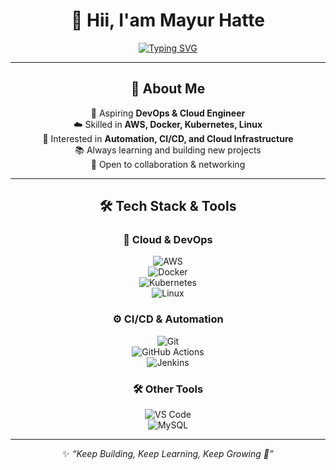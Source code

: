 <div align="center">

# 👋 Hii, I'am  Mayur Hatte
  
<!-- Typing SVG Header -->
[![Typing SVG](https://readme-typing-svg.herokuapp.com?font=Fira+Code&pause=1000&color=2E9EF7&center=true&vCenter=true&width=600&lines=👋+Hi+I'm+Mayur+Hatte;🚀+Aspiring+DevOps+%26+Cloud+Engineer;💻+AWS+%7C+Docker+%7C+Kubernetes+%7C+Linux;⚡+Passionate+About+Automation+%26+Cloud;📚+Always+Learning+%26+Improving;🤝+Let’s+Connect+%26+Grow+Together)](https://git.io/typing-svg)

---

## 🌟 About Me  
🎯 Aspiring **DevOps & Cloud Engineer**  
☁️ Skilled in **AWS, Docker, Kubernetes, Linux**  
🔧 Interested in **Automation, CI/CD, and Cloud Infrastructure**  
📚 Always learning and building new projects  
🤝 Open to collaboration & networking  

---

## 🛠️ Tech Stack & Tools  

### 🚀 Cloud & DevOps  
![AWS](https://img.shields.io/badge/AWS-%23FF9900.svg?logo=amazon-aws&logoColor=white)  
![Docker](https://img.shields.io/badge/Docker-%230db7ed.svg?logo=docker&logoColor=white)  
![Kubernetes](https://img.shields.io/badge/Kubernetes-326ce5.svg?logo=kubernetes&logoColor=white)  
![Linux](https://img.shields.io/badge/Linux-FCC624?logo=linux&logoColor=black)  

### ⚙️ CI/CD & Automation  
![Git](https://img.shields.io/badge/Git-F05032.svg?logo=git&logoColor=white)  
![GitHub Actions](https://img.shields.io/badge/GitHub%20Actions-2088FF.svg?logo=githubactions&logoColor=white)  
![Jenkins](https://img.shields.io/badge/Jenkins-D24939.svg?logo=jenkins&logoColor=white)  

### 🛠️ Other Tools  
![VS Code](https://img.shields.io/badge/VS%20Code-0078d7.svg?logo=visual-studio-code&logoColor=white)  
![MySQL](https://img.shields.io/badge/MySQL-005C84.svg?logo=mysql&logoColor=white)  

---
✨ *“Keep Building, Keep Learning, Keep Growing 🚀”*  
